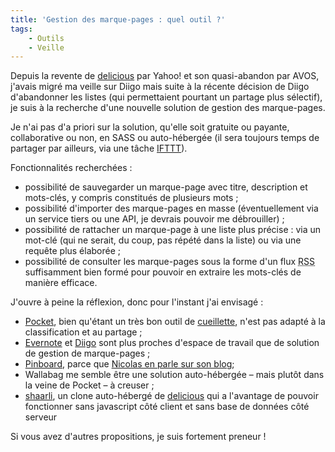 ```yaml
---
title: 'Gestion des marque-pages : quel outil ?'
tags:
    - Outils
    - Veille
---
```


Depuis la revente de [delicious](http://delicious.com) par Yahoo! et son
quasi-abandon par AVOS, j'avais migré ma veille sur Diigo mais suite à la
récente décision de Diigo d'abandonner les listes (qui permettaient pourtant un
partage plus sélectif), je suis à la recherche d'une nouvelle solution de
gestion des marque-pages.

<!-- more -->

Je n'ai pas d'a priori sur la solution, qu'elle soit gratuite ou payante,
collaborative ou non, en SASS ou auto-hébergée (il sera toujours temps de
partager par ailleurs, via une tâche [IFTTT](http://ifttt.com)).

Fonctionnalités recherchées :

-   possibilité de sauvegarder un marque-page avec titre, description et
    mots-clés, y compris constitués de plusieurs mots ;
-   possibilité d'importer des marque-pages en masse (éventuellement via un
    service tiers ou une API, je devrais pouvoir me débrouiller) ;
-   possibilité de rattacher un marque-page à une liste plus précise : via un
    mot-clé (qui ne serait, du coup, pas répété dans la liste) ou via une
    requête plus élaborée ;
-   possibilité de consulter les marque-pages sous la forme d'un flux
    <abbr title="Really Simple Syndication" lang="en">RSS</abbr> suffisamment
    bien formé pour pouvoir en extraire les mots-clés de manière efficace.

J'ouvre à peine la réflexion, donc pour l'instant j'ai envisagé :

-   [Pocket](http://getpocket.com), bien qu'étant un très bon outil de
    [cueillette](http://ploum.net/la-cueillette-de-lactualite-et-des-informations/ '"La cueillette de l’actualité et des informations", Lionel Dricot'),
    n'est pas adapté à la classification et au partage ;
-   [Evernote](http://evernote.com) et [Diigo](http://www.diigo.com) sont plus
    proches d'espace de travail que de solution de gestion de marque-pages ;
-   [Pinboard](http://pinboard.in), parce que
    [Nicolas en parle sur son blog](http://gasteroprod.com/web/mes-bookmarks-migrent-de-diigo-vers-pinboard '"Mes bookmarks migrent de Diigo vers Pinboard", Nicolas Hoizey');
-   Wallabag me semble être une solution auto-hébergée – mais plutôt dans la
    veine de Pocket – à creuser ;
-   [shaarli](http://sebsauvage.net/wiki/doku.php?id=php:shaarli), un clone
    auto-hébergé de [delicious](http://delicious.com) qui a l'avantage de
    pouvoir fonctionner sans javascript côté client et sans base de données côté
    serveur

Si vous avez d'autres propositions, je suis fortement preneur !
